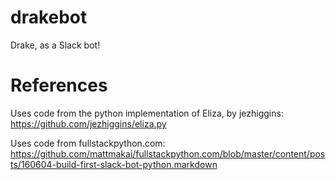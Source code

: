 # drakebot
Drake, as a Slack bot!

# References
Uses code from the python implementation of Eliza, by jezhiggins: https://github.com/jezhiggins/eliza.py

Uses code from fullstackpython.com: https://github.com/mattmakai/fullstackpython.com/blob/master/content/posts/160604-build-first-slack-bot-python.markdown
